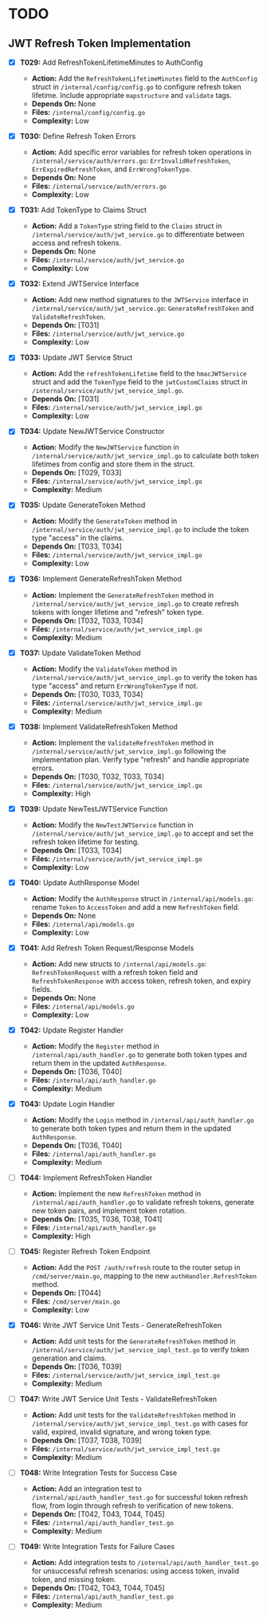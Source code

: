 # TODO

## JWT Refresh Token Implementation

- [x] **T029:** Add RefreshTokenLifetimeMinutes to AuthConfig
    - **Action:** Add the `RefreshTokenLifetimeMinutes` field to the `AuthConfig` struct in `/internal/config/config.go` to configure refresh token lifetime. Include appropriate `mapstructure` and `validate` tags.
    - **Depends On:** None
    - **Files:** `/internal/config/config.go`
    - **Complexity:** Low

- [x] **T030:** Define Refresh Token Errors
    - **Action:** Add specific error variables for refresh token operations in `/internal/service/auth/errors.go`: `ErrInvalidRefreshToken`, `ErrExpiredRefreshToken`, and `ErrWrongTokenType`.
    - **Depends On:** None
    - **Files:** `/internal/service/auth/errors.go`
    - **Complexity:** Low

- [x] **T031:** Add TokenType to Claims Struct
    - **Action:** Add a `TokenType` string field to the `Claims` struct in `/internal/service/auth/jwt_service.go` to differentiate between access and refresh tokens.
    - **Depends On:** None
    - **Files:** `/internal/service/auth/jwt_service.go`
    - **Complexity:** Low

- [x] **T032:** Extend JWTService Interface
    - **Action:** Add new method signatures to the `JWTService` interface in `/internal/service/auth/jwt_service.go`: `GenerateRefreshToken` and `ValidateRefreshToken`.
    - **Depends On:** [T031]
    - **Files:** `/internal/service/auth/jwt_service.go`
    - **Complexity:** Low

- [x] **T033:** Update JWT Service Struct
    - **Action:** Add the `refreshTokenLifetime` field to the `hmacJWTService` struct and add the `TokenType` field to the `jwtCustomClaims` struct in `/internal/service/auth/jwt_service_impl.go`.
    - **Depends On:** [T031]
    - **Files:** `/internal/service/auth/jwt_service_impl.go`
    - **Complexity:** Low

- [x] **T034:** Update NewJWTService Constructor
    - **Action:** Modify the `NewJWTService` function in `/internal/service/auth/jwt_service_impl.go` to calculate both token lifetimes from config and store them in the struct.
    - **Depends On:** [T029, T033]
    - **Files:** `/internal/service/auth/jwt_service_impl.go`
    - **Complexity:** Medium

- [x] **T035:** Update GenerateToken Method
    - **Action:** Modify the `GenerateToken` method in `/internal/service/auth/jwt_service_impl.go` to include the token type "access" in the claims.
    - **Depends On:** [T033, T034]
    - **Files:** `/internal/service/auth/jwt_service_impl.go`
    - **Complexity:** Low

- [x] **T036:** Implement GenerateRefreshToken Method
    - **Action:** Implement the `GenerateRefreshToken` method in `/internal/service/auth/jwt_service_impl.go` to create refresh tokens with longer lifetime and "refresh" token type.
    - **Depends On:** [T032, T033, T034]
    - **Files:** `/internal/service/auth/jwt_service_impl.go`
    - **Complexity:** Medium

- [x] **T037:** Update ValidateToken Method
    - **Action:** Modify the `ValidateToken` method in `/internal/service/auth/jwt_service_impl.go` to verify the token has type "access" and return `ErrWrongTokenType` if not.
    - **Depends On:** [T030, T033, T034]
    - **Files:** `/internal/service/auth/jwt_service_impl.go`
    - **Complexity:** Medium

- [x] **T038:** Implement ValidateRefreshToken Method
    - **Action:** Implement the `ValidateRefreshToken` method in `/internal/service/auth/jwt_service_impl.go` following the implementation plan. Verify type "refresh" and handle appropriate errors.
    - **Depends On:** [T030, T032, T033, T034]
    - **Files:** `/internal/service/auth/jwt_service_impl.go`
    - **Complexity:** High

- [x] **T039:** Update NewTestJWTService Function
    - **Action:** Modify the `NewTestJWTService` function in `/internal/service/auth/jwt_service_impl.go` to accept and set the refresh token lifetime for testing.
    - **Depends On:** [T033, T034]
    - **Files:** `/internal/service/auth/jwt_service_impl.go`
    - **Complexity:** Low

- [x] **T040:** Update AuthResponse Model
    - **Action:** Modify the `AuthResponse` struct in `/internal/api/models.go`: rename `Token` to `AccessToken` and add a new `RefreshToken` field.
    - **Depends On:** None
    - **Files:** `/internal/api/models.go`
    - **Complexity:** Low

- [x] **T041:** Add Refresh Token Request/Response Models
    - **Action:** Add new structs to `/internal/api/models.go`: `RefreshTokenRequest` with a refresh token field and `RefreshTokenResponse` with access token, refresh token, and expiry fields.
    - **Depends On:** None
    - **Files:** `/internal/api/models.go`
    - **Complexity:** Low

- [x] **T042:** Update Register Handler
    - **Action:** Modify the `Register` method in `/internal/api/auth_handler.go` to generate both token types and return them in the updated `AuthResponse`.
    - **Depends On:** [T036, T040]
    - **Files:** `/internal/api/auth_handler.go`
    - **Complexity:** Medium

- [x] **T043:** Update Login Handler
    - **Action:** Modify the `Login` method in `/internal/api/auth_handler.go` to generate both token types and return them in the updated `AuthResponse`.
    - **Depends On:** [T036, T040]
    - **Files:** `/internal/api/auth_handler.go`
    - **Complexity:** Medium

- [ ] **T044:** Implement RefreshToken Handler
    - **Action:** Implement the new `RefreshToken` method in `/internal/api/auth_handler.go` to validate refresh tokens, generate new token pairs, and implement token rotation.
    - **Depends On:** [T035, T036, T038, T041]
    - **Files:** `/internal/api/auth_handler.go`
    - **Complexity:** High

- [ ] **T045:** Register Refresh Token Endpoint
    - **Action:** Add the `POST /auth/refresh` route to the router setup in `/cmd/server/main.go`, mapping to the new `authHandler.RefreshToken` method.
    - **Depends On:** [T044]
    - **Files:** `/cmd/server/main.go`
    - **Complexity:** Low

- [x] **T046:** Write JWT Service Unit Tests - GenerateRefreshToken
    - **Action:** Add unit tests for the `GenerateRefreshToken` method in `/internal/service/auth/jwt_service_impl_test.go` to verify token generation and claims.
    - **Depends On:** [T036, T039]
    - **Files:** `/internal/service/auth/jwt_service_impl_test.go`
    - **Complexity:** Medium

- [ ] **T047:** Write JWT Service Unit Tests - ValidateRefreshToken
    - **Action:** Add unit tests for the `ValidateRefreshToken` method in `/internal/service/auth/jwt_service_impl_test.go` with cases for valid, expired, invalid signature, and wrong token type.
    - **Depends On:** [T037, T038, T039]
    - **Files:** `/internal/service/auth/jwt_service_impl_test.go`
    - **Complexity:** Medium

- [ ] **T048:** Write Integration Tests for Success Case
    - **Action:** Add an integration test to `/internal/api/auth_handler_test.go` for successful token refresh flow, from login through refresh to verification of new tokens.
    - **Depends On:** [T042, T043, T044, T045]
    - **Files:** `/internal/api/auth_handler_test.go`
    - **Complexity:** Medium

- [ ] **T049:** Write Integration Tests for Failure Cases
    - **Action:** Add integration tests to `/internal/api/auth_handler_test.go` for unsuccessful refresh scenarios: using access token, invalid token, and missing token.
    - **Depends On:** [T042, T043, T044, T045]
    - **Files:** `/internal/api/auth_handler_test.go`
    - **Complexity:** Medium
